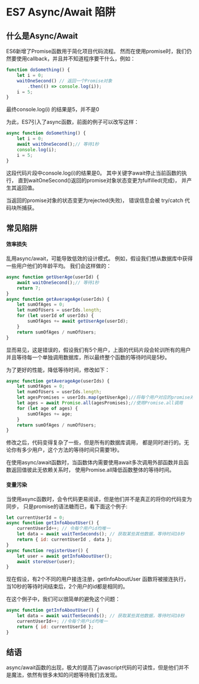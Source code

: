 # ES7 Async/Await 陷阱


## 什么是Async/Await

ES6新增了Promise函数用于简化项目代码流程。
然而在使用promise时，我们仍然要使用callback，并且并不知道程序要干什么，例如：

```javascript
function doSomething() {
    let i = 0;
    waitOneSecond() // 返回一个Promise对象
        .then(() => console.log(i));
    i = 5;
}
```

最终console.log(i) 的结果是5，并不是0

为此，ES7引入了async函数，前面的例子可以改写这样：

```javascript
async function doSomething() {
    let i = 0;
    await waitOneSecond();// 等待1秒
    console.log(i);
    i = 5;
}
```

这段代码片段中console.log(i)的结果是0。
其中关键字await停止当前函数的执行，
直到waitOneSecond()返回的promise对象状态变更为fulfilled(完成)，
并产生其返回值。

当返回的promise对象的状态变更为rejected(失败)，
错误信息会被 try/catch 代码块所捕获。

## 常见陷阱

#### 效率损失

乱用async/await，可能导致低效的设计模式。
例如，假设我们想从数据库中获得一些用户他们的年龄平均。
我们会这样做的：
```javascript
async function getUserAge(userId) {
    await waitOneSecond();// 等待1秒
    return 7;  
}
async function getAverageAge(userIds) {
    let sumOfAges = 0;
    let numOfUsers = userIds.length;
    for (let userId of userIds) {
        sumOfAges += await getUserAge(userId);
    }
    return sumOfAges / numOfUsers;
}
```

显而易见，这是错误的，假设我们有5个用户，上面的代码片段会轮训所有的用户并且等待每一个单独调用数据库，所以最终整个函数的等待时间是5秒。

为了更好的性能，降低等待时间，修改如下：

```javascript
async function getAverageAge(userIds) {
    let sumOfAges = 0;
    let numOfUsers = userIds.length;
    let agesPromises = userIds.map(getUserAge);//将每个用户对应的promise对象封装到数组中
    let ages = await Promise.all(agesPromises);//使用Promise.all调用
    for (let age of ages) {
        sumOfAges += age;
    }
    return sumOfAges / numOfUsers;
}
```
修改之后，代码变得复杂了一些，但是所有的数据库调用，
都是同时进行的。无论你有多少用户，这个方法的等待时间只需要1秒。
 
在使用async/await函数时，当函数体内需要使用await多次调用外部函数并且函数返回值彼此无依赖关系时，
使用Promise.all降低函数整体的等待时间。

#### 变量污染

当使用async函数时，会令代码更易阅读，但是他们并不是真正的将你的代码变为同步，
只是promise的语法糖而已，看下面这个例子:

```javascript
let currentUserId = 0;
async function getInfoAboutUser() {
    currentUserId++; // 令每个用户id均唯一
    let data = await waitTenSeconds(); // 获取某些其他数据，等待时间10秒
    return { id: currentUserId , data };
}
async function registerUser() {
    let user = await getInfoAboutUser();
    await storeUser(user);
}
```

现在假设，有2个不同的用户接连注册，getInfoAboutUser 函数将被接连执行，当10秒的等待时间结束后，2个用户的id都是相同的。

在这个例子中，我们可以很简单的避免这个问题：

```javascript
async function getInfoAboutUser() {
    let data = await waitTenSeconds(); // 获取某些其他数据，等待时间10秒
    currentUserId++; //令每个用户id均唯一
    return { id: currentUserId };
}
```

## 结语
async/await函数的出现，极大的提高了javascript代码的可读性，但是他们并不是魔法，依然有很多未知的问题等待我们去发现。


